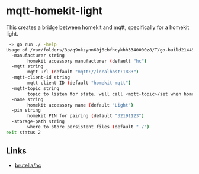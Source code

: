 # mqtt-homekit-light

This creates a bridge between homekit and mqtt, specifically for a homekit light.

```bash
 -> go run ./ -help
Usage of /var/folders/3p/q9nkzynn60j6cbfhcykhh3340000z8/T/go-build214451856/b001/exe/mqtt-homekit-light:
  -manufacturer string
        homekit accessory manufacturer (default "hc")
  -mqtt string
        mqtt url (default "mqtt://localhost:1883")
  -mqtt-client-id string
        mqtt client ID (default "homekit-mqtt")
  -mqtt-topic string
        topic to listen for state, will call <mqtt-topic>/set when homekit triggers (default "homekit/light")
  -name string
        homekit accessory name (default "Light")
  -pin string
        homekit PIN for pairing (default "32191123")
  -storage-path string
        where to store persistent files (default "./")
exit status 2
```

## Links

* [brutella/hc](https://github.com/brutella/hc)
